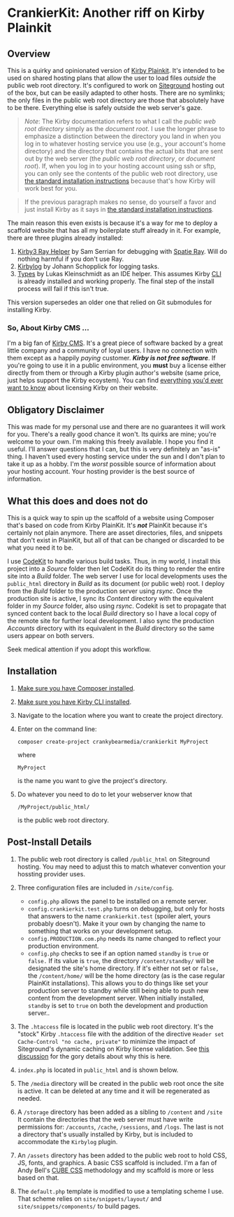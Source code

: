 # CrankierKit: Another riff on Kirby Plainkit

## Overview

This is a quirky and opinionated version of [Kirby Plainkit](https://GitHub.com/getkirby/plainkit.git). It's intended to be used on shared hosting plans that allow the user to load files _outside_ the public web root directory. It's configured to work on [Siteground](https://siteground.com) hosting out of the box, but can be easily adapted to other hosts. There are no symlinks; the only files in the public web root directory are those that absolutely have to be there. Everything else is safely outside the web server's gaze.

> _*Note*_: The Kirby documentation refers to what I call the _public web root directory_ simply as the _document root_. I use the longer phrase to emphasize a distinction between the directory you land in when you log in to whatever hosting service you use (e.g., your account's home directory) and the directory that contains the actual bits that are sent out by the web server (the _public web root directory_, or _document root_). If, when you log in to your hosting account using ssh or sftp, you can only see the contents of the public web root directory, use [the standard installation instructions](https://getkirby.com/docs/guide/quickstart#download-and-installation) because that's how Kirby will work best for you.

> If the previous paragraph makes no sense, do yourself a favor and just install Kirby as it says in [the standard installation instructions](https://getkirby.com/docs/guide/quickstart#download-and-installation).

The main reason this even exists is because it's a way for me to deploy a scaffold website that has all my boilerplate stuff already in it. For example, there are three plugins already installed:

1.  [Kirby3 Ray Helper](https://github.com/genxbe/kirby3-ray) by Sam Serrian for debugging with [Spatie Ray](https://spatie.be/products/ray). Will do nothing harmful if you don't use Ray.
1.  [Kirbylog](https://github.com/johannschopplich/kirbylog) by Johann Schopplick for logging tasks.
1.  [Types](https://github.com/lukaskleinschmidt/kirby-types) by Lukas Kleinschmidt as an IDE helper. This assumes Kirby [CLI](https://github.com/getkirby/cli) is already installed and working properly. The final step of the install process will fail if this isn't true.

This version supersedes an older one that relied on Git submodules for installing Kirby.

### So, About Kirby CMS ...

I'm a big fan of [Kirby CMS](https://getkirby.com). It's a great piece of software backed by a great little company and a community of loyal users. I have no connection with them except as a happily _paying_ customer. **_Kirby is not free software_**. If you're going to use it in a public environment, you **must** buy a license either directly from them or through a Kirby plugin author's website (same price, just helps support the Kirby ecoystem). You can find [everything you'd ever want to know](https://getkirby.com/license) about licensing Kirby on their website.

## Obligatory Disclaimer

This was made for my personal use and there are no guarantees it will work for you. There's a really good chance it won't. Its quirks are mine; you're welcome to your own. I'm making this freely available. I hope you find it useful. I'll answer questions that I can, but this is very definitely an "as-is" thing. I haven't used every hosting service under the sun and I don't plan to take it up as a hobby. I'm the _worst_ possible source of information about your hosting account. Your hosting provider is the best source of information.

## What this does and does not do

This is a quick way to spin up the scaffold of a website using Composer that's based on code from Kirby PlainKit. It's **_not_** PlainKit because it's certainly not plain anymore. There are asset directories, files, and snippets that don't exist in PlainKit, but all of that can be changed or discarded to be what you need it to be.

I use [CodeKit](https://codekitapp.com) to handle various build tasks. Thus, in my world, I install this project into a _Source_ folder then let CodeKit do its thing to render the entire site into a _Build_ folder. The web server I use for local developments uses the `public_html` directory in _Build_ as its document (or public web) root. I deploy from the _Build_ folder to the production server using _rsync_. Once the production site is active, I sync its _Content_ directory with the equivalent folder in my _Source_ folder, also using _rsync_. Codekit is set to propagate that synced content back to the local _Build_ directory so I have a local copy of the remote site for further local development. I also sync the production _Accounts_ directory with its equivalent in the _Build_ directory so the same users appear on both servers.

Seek medical attention if you adopt this workflow.

## Installation

1.  [Make sure you have Composer installed](https://getcomposer.org/download/).

1.  [Make sure you have Kirby CLI installed](https://github.com/getkirby/cli).

1.  Navigate to the location where you want to create the project directory.

1.  Enter on the command line:

    ```
    composer create-project crankybearmedia/crankierkit MyProject
    ```

    where

    ```
    MyProject
    ```

    is the name you want to give the project's directory.

1.  Do whatever you need to do to let your webserver know that

    ```
    /MyProject/public_html/
    ```

    is the public web root directory.

## Post-Install Details

1. The public web root directory is called `/public_html` on Siteground hosting. You may need to adjust this to match whatever convention your hossting provider uses.

1. Three configuration files are included in `/site/config`.
    - `config.php` allows the panel to be installed on a remote server.
    - `config.crankierkit.test.php` turns on debugging, but only for hosts that answers to the name `crankierkit.test` (spoiler alert, yours probably doesn't). Make it your own by changing the name to something that works on your development setup.
    - `config.PRODUCTION.com.php` needs its name changed to reflect your production environment.
    - `config.php` checks to see if an option named `standby` is `true` or `false.` If its value is `true`, the directory `/content/standby/` will be designated the site's home directory. If it's either not set or `false,` the `/content/home/` will be the home directory (as is the case regular PlainKit installations). This allows you to do things like set your production server to standby while still being able to push new content from the development server. When initially installed, `standby` is set to `true` on both the development and production server..
1. The `.htaccess` file is located in the public web root directory. It's the "stock" Kirby `.htaccess` file with the addition of the directive
   `
Header set Cache-Control "no cache, private"
	`
   to minimize the impact of Siteground's dynamic caching on Kirby license validation. See [this discussion](https://forum.getkirby.com/t/kirby-3-panel-not-updating-server-caching-or-license-key-issue/21444) for the gory details about why this is here.
1. `index.php` is located in `public_html` and is shown below.

1. The `/media` directory will be created in the public web root once the site is active. It can be deleted at any time and it will be regenerated as needed.

1. A `/storage` directory has been added as a sibling to `/content` and `/site` It contain the directories that the web server must have write permissions for: `/accounts`, `/cache`, `/sessions`, and `/logs`. The last is not a directory that's usually installed by Kirby, but is included to accommodate the `Kirbylog` plugin.

1. An `/assets` directory has been added to the public web root to hold CSS, JS, fonts, and graphics. A basic CSS scaffold is included. I'm a fan of Andy Bell's [CUBE CSS](https://cube.fyi/) methodology and my scaffold is more or less based on that.

1. The `default.php` template is modified to use a templating scheme I use. That scheme relies on `site/snippets/layout/` and `site/snippets/components/` to build pages.
